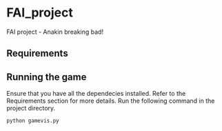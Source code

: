 # FAI_project
FAI project - Anakin breaking bad!

## Requirements

## Running the game
Ensure that you have all the dependecies installed. Refer to the Requirements section for more details. Run the following command in the project directory. 

`python gamevis.py`


